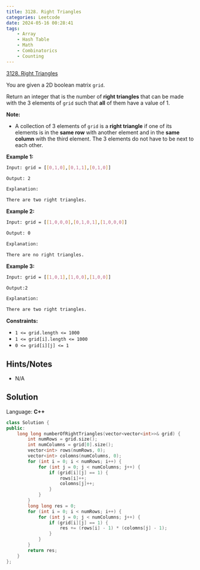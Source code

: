 ```yaml
---
title: 3128. Right Triangles
categories: Leetcode
date: 2024-05-16 00:28:41
tags:
    - Array
    - Hash Table
    - Math
    - Combinatorics
    - Counting
---
```


[3128. Right Triangles](https://leetcode.com/problems/right-triangles/description/)

You are given a 2D boolean matrix `grid`.

Return an integer that is the number of **right triangles**  that can be made with the 3 elements of `grid` such that **all**  of them have a value of 1.

**Note:**

- A collection of 3 elements of `grid` is a **right triangle**  if one of its elements is in the **same row**  with another element and in the **same column**  with the third element. The 3 elements do not have to be next to each other.

**Example 1:**

```bash
Input: grid = [[0,1,0],[0,1,1],[0,1,0]]

Output: 2

Explanation:

There are two right triangles.
```

**Example 2:**

```bash
Input: grid = [[1,0,0,0],[0,1,0,1],[1,0,0,0]]

Output: 0

Explanation:

There are no right triangles.
```

**Example 3:**

```bash
Input: grid = [[1,0,1],[1,0,0],[1,0,0]]

Output:2

Explanation:

There are two right triangles.
```

**Constraints:**

- `1 <= grid.length <= 1000`
- `1 <= grid[i].length <= 1000`
- `0 <= grid[i][j] <= 1`

## Hints/Notes

- N/A

## Solution

Language: **C++**

```C++
class Solution {
public:
    long long numberOfRightTriangles(vector<vector<int>>& grid) {
        int numRows = grid.size();
        int numColumns = grid[0].size();
        vector<int> rows(numRows, 0);
        vector<int> colomns(numColumns, 0);
        for (int i = 0; i < numRows; i++) {
            for (int j = 0; j < numColumns; j++) {
                if (grid[i][j] == 1) {
                    rows[i]++;
                    colomns[j]++;
                }
            }
        }
        long long res = 0;
        for (int i = 0; i < numRows; i++) {
            for (int j = 0; j < numColumns; j++) {
                if (grid[i][j] == 1) {
                    res += (rows[i] - 1) * (colomns[j] - 1);
                }
            }
        }
        return res;
    }
};
```
